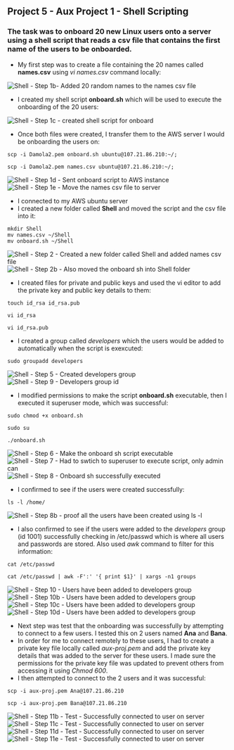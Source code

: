 ##  Project 5 - Aux Project 1 - Shell Scripting
###  The task was to onboard 20 new Linux users onto a server using a shell script that reads a csv file that contains the first name of the users to be onboarded.

* My first step was to create a file containing the 20 names called **names.csv** using *vi names.csv* command locally:

![Shell - Step 1b- Added 20 random names to the names csv file](https://user-images.githubusercontent.com/116941965/211257958-8a19a567-3133-4929-a10c-73ed9b26a5f8.PNG)

* I created my shell script **onboard.sh** which will be used to execute the onboarding of the 20 users:

![Shell - Step 1c - created shell script for onboard](https://user-images.githubusercontent.com/116941965/211258632-74a69fad-334b-4508-89fe-a293076072bc.PNG)

* Once both files were created, I transfer them to the AWS server I would be onboarding the users on:
```
scp -i Damola2.pem onboard.sh ubuntu@107.21.86.210:~/;
```
```
scp -i Damola2.pem names.csv ubuntu@107.21.86.210:~/;
```
![Shell - Step 1d - Sent onboard script to AWS instance](https://user-images.githubusercontent.com/116941965/211259305-9caa56fd-9229-4889-83f7-696c4229517d.PNG)
![Shell - Step 1e  - Move the names csv file to server](https://user-images.githubusercontent.com/116941965/211259394-5949fe4b-6032-491d-8655-a1bbd79e9a7f.PNG)

* I connected to my AWS ubuntu server
* I created a new folder called **Shell** and moved the script and the csv file into it:
```
mkdir Shell
mv names.csv ~/Shell
mv onboard.sh ~/Shell
```
![Shell - Step 2 - Created a new folder called Shell and added names csv file](https://user-images.githubusercontent.com/116941965/211260446-d64192f8-df7b-4812-87da-e09b364a801f.PNG)
![Shell - Step 2b - Also moved the onboard sh into Shell folder](https://user-images.githubusercontent.com/116941965/211260533-041fcab3-972b-41b3-8293-6b5169929145.PNG)

* I created files for private and public keys and used the vi editor to add the private key and public key details to them:
```
touch id_rsa id_rsa.pub
```
```
vi id_rsa
```
```
vi id_rsa.pub
```
* I created a group called *developers* which the users would be added to automatically when the script is exexcuted:
```
sudo groupadd developers
```
![Shell - Step 5 - Created developers group](https://user-images.githubusercontent.com/116941965/211261670-7cec243a-dc29-43c1-945e-5687cf3dad84.PNG)
![Shell - Step 9 - Developers group id](https://user-images.githubusercontent.com/116941965/211262916-9c7e4ee5-85d3-43fc-a74c-4b0cb4bf0881.PNG)

* I modified permissions to make the script **onboard.sh** executable, then I executed it superuser mode, which was successful:
```
sudo chmod +x onboard.sh
```
```
sudo su
```
```
./onboard.sh
```
![Shell - Step 6 - Make the onboard sh script executable](https://user-images.githubusercontent.com/116941965/211262264-8c8b3a43-3a37-45e6-a1ba-9d9cbd29e979.PNG)
![Shell - Step 7 - Had to swtich to superuser to execute script, only admin can](https://user-images.githubusercontent.com/116941965/211262310-fd3dd72d-7986-4d5f-bc6e-31d0e2f88e11.PNG)
![Shell - Step 8 - Onboard sh successfully executed](https://user-images.githubusercontent.com/116941965/211262376-5c326dd1-7329-49d3-9fdb-01823ef6aa4e.PNG)

* I confirmed to see if the users were created successfully:
```
ls -l /home/
```
![Shell - Step 8b - proof all the users have been created using ls -l](https://user-images.githubusercontent.com/116941965/211262684-5604c9b8-77e0-44c4-b9b0-d35c72a93124.PNG)

* I also confirmed to see if the users were added to the *developers* group (id 1001) successfully checking in /etc/passwd which is where all users and passwords are stored. Also used *awk* command to filter for this information:
```
cat /etc/passwd
```
```
cat /etc/passwd | awk -F':' '{ print $1}' | xargs -n1 groups
```
![Shell - Step 10 - Users have been added to developers group](https://user-images.githubusercontent.com/116941965/211263173-b6e05010-0df1-4aac-a601-3b7eebcdee0b.PNG)
![Shell - Step 10b - Users have been added to developers group](https://user-images.githubusercontent.com/116941965/211263645-486d2424-b745-4343-b100-689f49cc2f25.PNG)
![Shell - Step 10c - Users have been added to developers group](https://user-images.githubusercontent.com/116941965/211264352-297d6b7b-b7b5-4b68-9dbe-c81847da983f.PNG)
![Shell - Step 10d - Users have been added to developers group](https://user-images.githubusercontent.com/116941965/211264413-db277b2e-fd39-4ab7-bcd2-fefb8f8aae0b.PNG)

* Next step was test that the onboarding was successfully by attempting to connect to a few users. I tested this on 2 users named **Ana** and **Bana**.
* In order for me to connect remotely to these users, I had to create a private key file locally called *aux-proj.pem* and add the private key details that was added to the server for these users. I made sure the permissions for the private key file was updated to prevent others from accessing it using *Chmod 600*.
* I then attempted to connect to the 2 users and it was successful:
``` 
scp -i aux-proj.pem Ana@107.21.86.210
```
```
scp -i aux-proj.pem Bana@107.21.86.210
```
![Shell - Step 11b - Test - Successfully connected to user on server](https://user-images.githubusercontent.com/116941965/211266537-f7070bca-491a-4795-abd9-e11b2617d464.PNG)
![Shell - Step 11c - Test - Successfully connected to user on server](https://user-images.githubusercontent.com/116941965/211266329-dec026da-4304-46a0-9aa2-dcfe83987ba2.PNG)
![Shell - Step 11d - Test - Successfully connected to user on server](https://user-images.githubusercontent.com/116941965/211266386-7e79abfb-f673-42d7-abab-e807e81d6e92.PNG)
![Shell - Step 11e - Test - Successfully connected to user on server](https://user-images.githubusercontent.com/116941965/211266708-e453666f-f46c-4d62-8399-ff3263f7a500.PNG)



